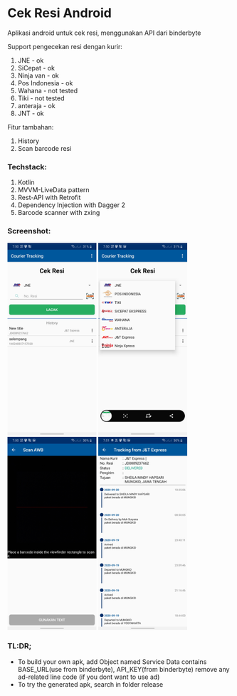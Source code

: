 # Cek Resi Android

Aplikasi android untuk cek resi, menggunakan API dari binderbyte

Support pengecekan resi dengan kurir:
1. JNE - ok
2. SiCepat - ok
3. Ninja van - ok
4. Pos Indonesia - ok
5. Wahana - not tested
6. Tiki - not tested
7. anteraja - ok
8. JNT - ok

Fitur tambahan:
1. History
2. Scan barcode resi

### Techstack:
1. Kotlin
2. MVVM-LiveData pattern
3. Rest-API with Retrofit
4. Dependency Injection with Dagger 2 
5. Barcode scanner with zxing

### Screenshot:
<p float="left">
<img src="https://github.com/Ram-adhan/md-photo/blob/master/courier-tracking-android/Screenshot_20201019-195030_Courier%20Tracking.jpg" width="200" title="Main Screen">
<img src="https://github.com/Ram-adhan/md-photo/blob/master/courier-tracking-android/Screenshot_20201019-195034_Courier%20Tracking.jpg" width="200" title="Courier list">
<img src="https://github.com/Ram-adhan/md-photo/blob/master/courier-tracking-android/Screenshot_20201019-195045_Courier%20Tracking.jpg" width="200" title="Barcode scan">
<img src="https://github.com/Ram-adhan/md-photo/blob/master/courier-tracking-android/Screenshot_20201019-195103_Courier%20Tracking.jpg" width="200" title="Detail tracking">
</p>

### TL:DR;
- To build your own apk, add Object named Service Data contains BASE_URL(use from binderbyte), API_KEY(from binderbyte)
remove any ad-related line code (if you dont want to use ad)
- To try the generated apk, search in folder release
